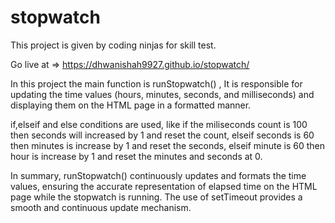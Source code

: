 # stopwatch
This project is given by coding ninjas for skill test.

Go live at => https://dhwanishah9927.github.io/stopwatch/ 

In this project the main function is runStopwatch() ,  It is responsible for updating the time values (hours, minutes, seconds, and milliseconds) and displaying them on the HTML page in a formatted manner.

if,elseif and else conditions are used,
like if the miliseconds count is 100 then seconds will increased by 1 and reset the count,
elseif seconds is 60 then minutes is increase by 1 and reset the seconds,
elseif minute is 60 then hour is increase by 1 and reset the minutes and seconds at 0.

In summary, runStopwatch() continuously updates and formats the time values, ensuring the accurate representation of elapsed time on the HTML page while the stopwatch is running. The use of setTimeout provides a smooth and continuous update mechanism.

